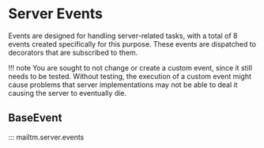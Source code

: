 # Server Events

Events are designed for handling server-related tasks, with a total of 8 events created specifically for this purpose. These events are dispatched to decorators that are subscribed to them.

!!! note
    You are sought to not change or create a custom event, since it still needs to be tested. Without testing, the execution of a custom event might cause problems that server implementations may not be able to deal it causing the server to eventually die.


## BaseEvent

::: mailtm.server.events
